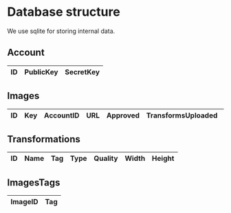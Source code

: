 # Database structure

We use sqlite for storing internal data.

## Account

| ID | PublicKey | SecretKey |
|:--:|:---------:|:---------:|

## Images

| ID | Key | AccountID | URL | Approved | TransformsUploaded | CreateDate | ApproveDate | TransformsUploadDate |
|:--:|:---:|:---------:|:---:|:--------:|:------------------:|:----------:|:-----------:|:--------------------:|


## Transformations

| ID | Name | Tag | Type | Quality | Width | Height |
|:--:|:----:|:---:|:----:|---------|-------|--------|

## ImagesTags

| ImageID | Tag |
|:-------:|:---:|